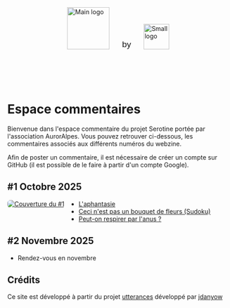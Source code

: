 <div style="display: flex; align-items: flex-end; justify-content: center; gap: 3vw; padding: 2vh;">
  <a href="https://www.auroralpes.fr/" target="_blank">
    <img src="https://raw.githubusercontent.com/Troy314/utterances/6d67dfdba1173b2d74fb3ddd4dd730af0e8cfaae/media/logo_serotine.svg" alt="Main logo" style="height: 10vw; max-height: 160px; min-height: 30px; object-fit: contain;">
  </a>
  <span style="font-size: 2vw; font-weight: 500; font-family: sans-serif;">by</span>
  <a href="https://www.auroralpes.fr/" target="_blank">
    <img src="https://raw.githubusercontent.com/Troy314/utterances/refs/heads/master/media/logo_Auroralpes.png" alt="Small logo" style="height: 6vw; max-height: 120px; min-height: 20px; object-fit: contain;">
  </a>
</div>

# Espace commentaires

Bienvenue dans l'espace commentaire du projet Serotine portée par l'association AurorAlpes.
Vous pouvez retrouver ci-dessous, les commentaires associés aux différents numéros du webzine.

Afin de poster un commentaire, il est nécessaire de créer un compte sur GitHub (il est possible de le faire à partir d'un compte Google).


## #1 Octobre 2025

<!-- Flexbox (fonctionne dans la plupart des renderers Markdown qui acceptent du HTML inline) -->
<div style="display:flex; align-items:flex-start; gap:16px; max-width:100%;">
  <!-- Colonne image (fixe / adaptative) -->
  <div style="flex: 0 0 auto;">
    <a href="https://www.auroralpes.fr/" target="_blank">
      <img src="media/Sérotine1.jpg" alt="Couverture du #1"
          style="display:block; max-width:150px; height:auto; border-radius:6px;" />
    </a>
  </div>

  <!-- Colonne texte (liste) -->
  <div style="flex: 1 1 auto;">
    <ul style="margin:0; padding-left:1.2em;">
      <li><a href="https://troy314.github.io/Serotine/articles/aphantasie.html" target="_blank">L'aphantasie</a></li>
      <li><a href="https://troy314.github.io/Serotine/articles/aphantasie_sudoku.html" target="_blank">Ceci n'est pas un bouquet de fleurs (Sudoku)</a></li>
      <li><a href="https://troy314.github.io/Serotine/articles/respirer_par_anus.html" target="_blank">Peut-on respirer par l'anus ?</a></li>
    </ul>
  </div>
</div>

## #2 Novembre 2025
- Rendez-vous en novembre

## Crédits
Ce site est développé à partir du projet [utterances](https://github.com/utterance/utterances) développé par [jdanyow](https://github.com/jdanyow)


